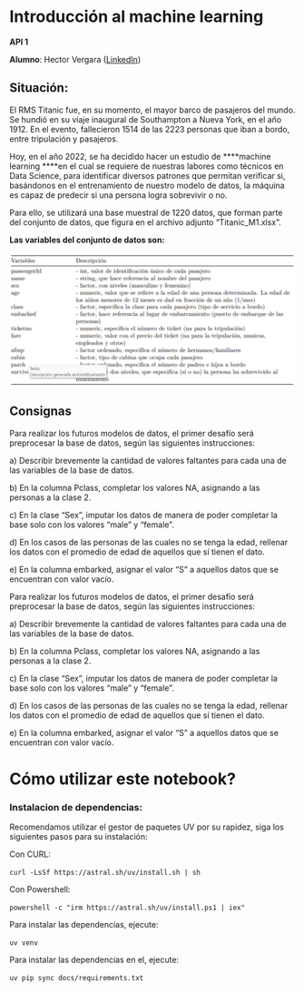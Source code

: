 # Introducción al machine learning

**API 1**

**Alumno**: Hector Vergara ([LinkedIn](https://www.linkedin.com/in/hector-vergara/))

## Situación:

El RMS Titanic fue, en su momento, el mayor barco de pasajeros del mundo. Se hundió en su viaje inaugural de Southampton a Nueva York, en el año 1912. En el evento, fallecieron 1514 de las 2223 personas que iban a bordo, entre tripulación y pasajeros.

Hoy, en el año 2022, se ha decidido hacer un estudio de ****machine learning ****en el cual se requiere de nuestras labores como técnicos en Data Science, para identificar diversos patrones que permitan verificar si, basándonos en el entrenamiento de nuestro modelo de datos, la máquina es capaz de predecir si una persona logra sobrevivir o no.

Para ello, se utilizará una base muestral de 1220 datos, que forman parte del conjunto de datos, que figura en el archivo adjunto “Titanic_M1.xlsx”.

**Las variables del conjunto de datos son:**

![](assets/20241027_133617_image.png)

## Consignas

Para realizar los futuros modelos de datos, el primer desafío será preprocesar la base de datos, según las siguientes instrucciones:

a) Describir brevemente la cantidad de valores faltantes para cada una de las variables de la base de datos.

b) En la columna Pclass, completar los valores NA, asignando a las personas a la clase 2.

c) En la clase “Sex”, imputar los datos de manera de poder completar la base solo con los valores “male” y “female”.

d) En los casos de las personas de las cuales no se tenga la edad, rellenar los datos con el promedio de edad de aquellos que sí tienen el dato.

e) En la columna embarked, asignar el valor “S” a aquellos datos que se encuentran con valor vacío.

Para realizar los futuros modelos de datos, el primer desafío será preprocesar la base de datos, según las siguientes instrucciones:

a) Describir brevemente la cantidad de valores faltantes para cada una de las variables de la base de datos.

b) En la columna Pclass, completar los valores NA, asignando a las personas a la clase 2.

c) En la clase “Sex”, imputar los datos de manera de poder completar la base solo con los valores “male” y “female”.

d) En los casos de las personas de las cuales no se tenga la edad, rellenar los datos con el promedio de edad de aquellos que sí tienen el dato.

e) En la columna embarked, asignar el valor “S” a aquellos datos que se encuentran con valor vacío.

# Cómo utilizar este notebook?

### Instalacion de dependencias:

Recomendamos utilizar el gestor de paquetes UV por su rapidez, siga los siguientes pasos para su instalación:

Con CURL:

`curl -LsSf https://astral.sh/uv/install.sh | sh`

Con Powershell:

`powershell -c "irm https://astral.sh/uv/install.ps1 | iex"`

Para instalar las dependencias, ejecute:

`uv venv`

Para instalar las dependencias en el, ejecute:

`uv pip sync docs/requirements.txt`

